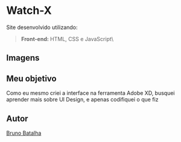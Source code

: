 # Watch-X

Site desenvolvido utilizando:
>**Front-end:** HTML, CSS e JavaScript\

## Imagens

## Meu objetivo
Como eu mesmo criei a interface na ferramenta Adobe XD, busquei aprender mais sobre UI Design, e apenas codifiquei o que fiz

## Autor
[Bruno Batalha](https://github.com/BrunoBatalha)
